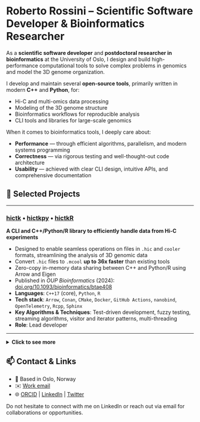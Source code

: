 <!--
Copyright (C) 2024 Roberto Rossini <roberros@uio.no>

SPDX-License-Identifier: CC0-1.0
-->

# Roberto Rossini – Scientific Software Developer & Bioinformatics Researcher

As a **scientific software developer** and **postdoctoral researcher in bioinformatics** at the University of Oslo, I design and build high-performance computational tools to solve complex problems in genomics and model the 3D genome organization.

I develop and maintain several **open-source tools**, primarily written in modern **C++** and **Python**, for:

- Hi-C and multi-omics data processing
- Modeling of the 3D genome structure
- Bioinformatics workflows for reproducible analysis
- CLI tools and libraries for large-scale genomics

When it comes to bioinformatics tools, I deeply care about:

- **Performance** — through efficient algorithms, parallelism, and modern systems programming
- **Correctness** — via rigorous testing and well-thought-out code architecture
- **Usability** — achieved with clear CLI design, intuitive APIs, and comprehensive documentation

## 🔬 Selected Projects

---

### [hictk](https://github.com/paulsengroup/hictk) • [hictkpy](https://github.com/paulsengroup/hictkpy) • [hictkR](https://github.com/paulsengroup/hictkR)

**A CLI and C++/Python/R library to efficiently handle data from Hi-C experiments**

- Designed to enable seamless operations on files in `.hic` and `cooler` formats, streamlining the analysis of 3D genomic data
- Convert `.hic` files to `.mcool` **up to 36x faster** than existing tools
- Zero-copy in-memory data sharing between C++ and Python/R using Arrow and Eigen
- Published in _OUP Bioinformatics_ (2024): [doi.org/10.1093/bioinformatics/btae408](https://doi.org/10.1093/bioinformatics/btae408)
- **Languages**: `C++17` (core), `Python`, `R`
- **Tech stack**: `Arrow`, `Conan`, `CMake`, `Docker`, `GitHub Actions`, `nanobind`, `OpenTelemetry`, `Rcpp`, `Sphinx`
- **Key Algorithms & Techniques**: Test-driven development, fuzzy testing, streaming algorithms, visitor and iterator patterns, multi-threading
- **Role**: Lead developer

---

<details>
<summary><strong>Click to see more</strong></summary>

### [MoDLE](https://github.com/paulsengroup/modle)

**A high-performance stochastic modeling of DNA loop extrusion interactions**

- Developed to simulate genome-wide loop extrusion in vertebrates, providing insights into chromatin dynamics relevant to gene regulation and disease mechanisms
- **Orders of magnitude faster** than traditional MD-based models: simulate loop extrusion on the human genome using consumer hardware in a few minutes
- Published in _Genome Biology_ (2022): [doi.org/10.1186/s13059-022-02815-7](https://doi.org/10.1186/s13059-022-02815-7)
- **Tech stack**: `C++17`, `Conan`, `CMake`, `Docker`, `GitHub Actions`
- **Key Algorithms & Techniques**: unit-testing, consumer-producer architecture, multi-threading, concurrent data structures
- **Role**: Lead developer

---

### [2022-mcf10a-cancer-progression](https://github.com/paulsengroup/2022-mcf10a-cancer-progression)

**3D Genome Analysis of Breast Cancer Progression in MCF10A and related cell lines**

- Full pipeline and analysis scripts for integrative Hi-C, ChIP-Seq, and RNA-Seq data
- Preprint available on bioRxiv (2023): [doi.org/10.1101/2023.11.26.568711](https://doi.org/10.1101/2023.11.26.568711)
- **Tools**: `Bash`, `Dash`, `Docker`, `Jupyter`, `Nextflow`, `Python`, `R`
- **Role**: Principal data scientist

---

### [StripePy](https://github.com/paulsengroup/StripePy)

**Detection of architectural stripes in Hi-C contact maps**

- Identifies structural features linked to active transcription and regulatory regions
- Format-agnostic and easy to use. Augments stripes with several descriptive statistics
- Published in _OUP Bioinformatics_ (2025): [doi.org/10.1093/bioinformatics/btaf351](https://doi.org/10.1093/bioinformatics/btaf351)
- **Language**: `Python`
- **Key Algorithms & Techniques**: unit-testing, multiprocessing, shared memory, asynchronous programming, structured logging
- **Role**: Primary code contributor. Provided inputs regarding the algorithm design

---

<details>
<summary><strong>Additional Tools & Workflows</strong> (Click to expand)</summary>

### Reproducible computational pipelines

The projects presented in this section aim to simplify and automate common bioinformatics analysis workflows using Nextflow and containers:

- [compress-nfcore-hic-output](https://github.com/robomics/compress-nfcore-hic-output) – Automates post-processing of nf-core Hi-C output files
- [chrom3d-nf](https://github.com/robomics/chrom3d-nf) – Reproducible Chrom3D modeling pipeline using Nextflow
- [call_tad_cliques](https://github.com/robomics/call_tad_cliques) – Identify TAD cliques from Hi-C data using an approach rooted in graph theory
- [generate_higlass_gene_track](https://github.com/robomics/generate_higlass_gene_track) – Prepares gene annotations for HiGlass visualization

All the above workflows are implemented using `Nextflow` (mainly using DSL2).\
Each repository is structured to leverage `GitHub Actions` and the `GitHub Container Registry (GHCR.io)` to build and host custom Docker images to enable reproducible data analysis without relying on third-party images.\
The code used in, and called by `Nextflow` processes is written using `Bash`, `Python`, and `R`.

</details>

---

## 🔧 Community & Ecosystem Contributions

In addition to major projects, I contribute to the broader bioinformatics software ecosystem:

- **Package maintenance**:
  - [Bioconda Recipes](https://github.com/bioconda/bioconda-recipes/issues?q=is%3Apr%20author%3Arobomics)
  - [Conan Center Index](https://github.com/conan-io/conan-center-index/pulls?q=is%3Apr+author%3Arobomics)
- **Bug fixes and patches**:
  - [cooler](https://github.com/open2c/cooler/issues?q=is%3Apr%20author%3Arobomics)
  - [Chrom3D](https://github.com/Chrom3D/Chrom3D/issues?q=is%3Apr%20author%3Arobomics)
  - [dcHiC](https://github.com/ay-lab/dcHiC/issues?q=is%3Apr%20author%3Arobomics)
  - [iced](https://github.com/hiclib/iced/issues?q=is%3Apr%20author%3Arobomics)
  - [nf-core/hic](https://github.com/nf-core/hic/issues?q=is%3Apr%20author%3Arobomics)
  - [stripenn](https://github.com/ysora/stripenn/issues?q=is%3Apr%20author%3Arobomics)
  - [libBigWig](https://github.com/dpryan79/libBigWig/issues?q=is%3Apr%20author%3Arobomics)

---

</details>

## 📫 Contact & Links

- 📍 Based in Oslo, Norway
- ✉️ [Work email](https://www.mn.uio.no/ibv/english/people/aca/roberros/)
- 🌐 [ORCID](https://orcid.org/0000-0003-3096-1470) | [LinkedIn](https://www.linkedin.com/in/robomics) | [Twitter](https://twitter.com/robomics)

Do not hesitate to connect with me on LinkedIn or reach out via email for collaborations or opportunities.

<!-- For full details, see my [CV (PDF)](TODO) or browse my repositories: [github.com/robomics](https://github.com/robomics?tab=repositories), [github.com/paulsengroup](https://github.com/paulsengroup). -->
